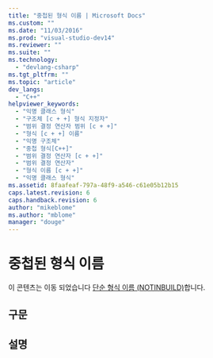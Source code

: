 ```yaml
---
title: "중첩된 형식 이름 | Microsoft Docs"
ms.custom: ""
ms.date: "11/03/2016"
ms.prod: "visual-studio-dev14"
ms.reviewer: ""
ms.suite: ""
ms.technology: 
  - "devlang-csharp"
ms.tgt_pltfrm: ""
ms.topic: "article"
dev_langs: 
  - "C++"
helpviewer_keywords: 
  - "익명 클래스 형식"
  - "구조체 [c + +] 형식 지정자"
  - "범위 결정 연산자 범위 [c + +]"
  - "형식 [c + +] 이름"
  - "익명 구조체"
  - "중첩 형식[C++]"
  - "범위 결정 연산자 [c + +]"
  - "범위 결정 연산자"
  - "형식 이름 [c + +]"
  - "익명 클래스 형식"
ms.assetid: 8faafeaf-797a-48f9-a546-c61e05b12b15
caps.latest.revision: 6
caps.handback.revision: 6
author: "mikeblome"
ms.author: "mblome"
manager: "douge"
---
```

# 중첩된 형식 이름
이 콘텐츠는 이동 되었습니다 [단순 형식 이름 \(NOTINBUILD\)](http://msdn.microsoft.com/ko-kr/333f45cb-2c72-4d81-8e59-e346b05f55e3)합니다.  
  
## 구문  
  
## 설명